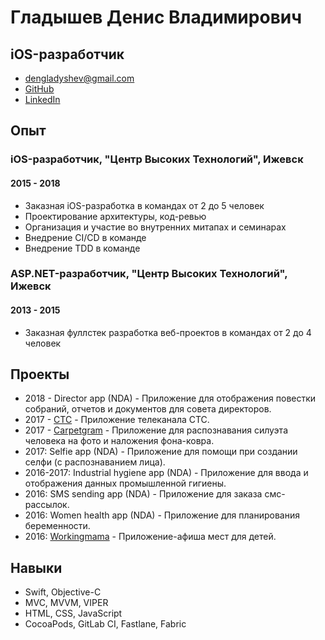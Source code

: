 # Гладышев Денис Владимирович

## iOS-разработчик

- dengladyshev@gmail.com
- [GitHub](https://github.com/dengladyshev)
- [LinkedIn](https://www.linkedin.com/in/dengladyshev)

## Опыт

### iOS-разработчик, "Центр Высоких Технологий", Ижевск

#### 2015 - 2018

- Заказная iOS-разработка в командах от 2 до 5 человек
- Проектирование архитектуры, код-ревью
- Организация и участие во внутренних митапах и семинарах
- Внедрение CI/CD в команде
- Внедрение TDD в команде

### ASP.NET-разработчик, "Центр Высоких Технологий", Ижевск

#### 2013 - 2015

- Заказная фуллстек разработка веб-проектов в командах от 2 до 4 человек

## Проекты

- 2018 - Director app (NDA) - Приложение для отображения повестки собраний, отчетов и документов для совета директоров.
- 2017 - [CTC](https://itunes.apple.com/ru/app/стс-телеканал-сериалы-онлайн/id784379020) - Приложение телеканала СТС.
- 2017 - [Carpetgram](https://itunes.apple.com/ru/app/carpetgram/id490924653) - Приложение для распознавания силуэта человека на фото и наложения фона-ковра.
- 2017: Selfie app (NDA) - Приложение для помощи при создании селфи (с распознаванием лица).
- 2016-2017: Industrial hygiene app (NDA) - Приложение для ввода и отображения данных промышленной гигиены.
- 2016: SMS sending app (NDA) - Приложение для заказа смс-рассылок.
- 2016: Women health app (NDA) - Приложение для планирования беременности.
- 2016: [Workingmama](https://itunes.apple.com/ru/app/workingmama/id758123884) - Приложение-афиша мест для детей.

## Навыки

- Swift, Objective-C
- MVC, MVVM, VIPER
- HTML, CSS, JavaScript
- CocoaPods, GitLab CI, Fastlane, Fabric
